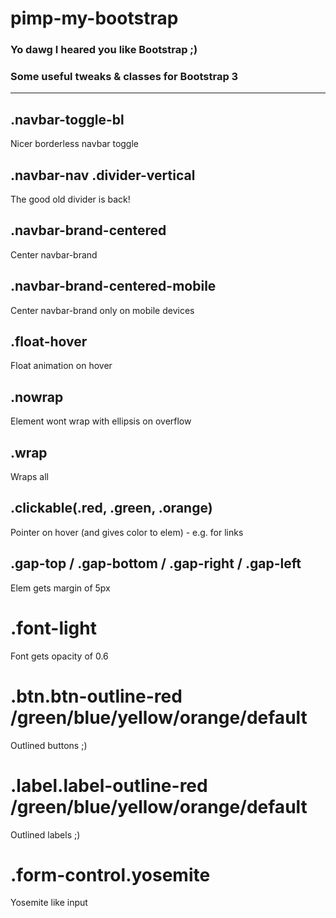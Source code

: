 # pimp-my-bootstrap
### Yo dawg I heared you like Bootstrap ;)
### Some useful tweaks & classes for Bootstrap 3  
-----
## .navbar-toggle-bl
Nicer borderless navbar toggle

## .navbar-nav .divider-vertical
The good old divider is back!

## .navbar-brand-centered
Center navbar-brand

## .navbar-brand-centered-mobile
Center navbar-brand only on mobile devices

## .float-hover
Float animation on hover

## .nowrap
Element wont wrap with ellipsis on overflow

## .wrap
Wraps all

## .clickable(.red, .green, .orange)
Pointer on hover (and gives color to elem) - e.g. for links

## .gap-top / .gap-bottom / .gap-right / .gap-left
Elem gets margin of 5px

# .font-light
Font gets opacity of 0.6

# .btn.btn-outline-red /green/blue/yellow/orange/default
Outlined buttons ;)

# .label.label-outline-red /green/blue/yellow/orange/default
Outlined labels ;)

# .form-control.yosemite
Yosemite like input
